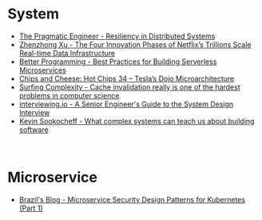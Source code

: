 # System

- [The Pragmatic Engineer - Resiliency in Distributed Systems](https://blog.pragmaticengineer.com/resiliency-in-distributed-systems/)
- [Zhenzhong Xu - The Four Innovation Phases of Netflix’s Trillions Scale Real-time Data Infrastructure](https://zhenzhongxu.com/the-four-innovation-phases-of-netflixs-trillions-scale-real-time-data-infrastructure-2370938d7f01)
- [Better Programming - Best Practices for Building Serverless Microservices](https://betterprogramming.pub/best-practices-for-building-serverless-microservices-a30d5108900a)
- [Chips and Cheese: Hot Chips 34 – Tesla’s Dojo Microarchitecture](https://chipsandcheese.com/2022/09/01/hot-chips-34-teslas-dojo-microarchitecture/)
- [Surfing Complexity - Cache invalidation really is one of the hardest problems in computer science](https://surfingcomplexity.blog/2022/11/25/cache-invalidation-really-is-one-of-the-hardest-things-in-computer-science/)
- [interviewing.io - A Senior Engineer's Guide to the System Design Interview](https://interviewing.io/guides/system-design-interview)
- [Kevin Sookocheff - What complex systems can teach us about building software](https://sookocheff.com/post/systems/what-complex-systems-can-teach-us-about-building-software/)

&nbsp;

# Microservice

- [Brazil's Blog - Microservice Security Design Patterns for Kubernetes (Part 1)](https://blog.kellybrazil.com/2019/12/05/microservice-security-design-patterns-for-kubernetes-part-1/)

&nbsp;
